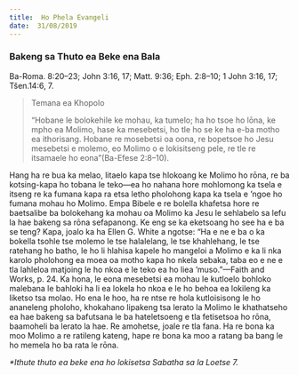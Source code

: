 ```yaml
---
title:  Ho Phela Evangeli
date:  31/08/2019
---
```


### Bakeng sa Thuto ea Beke ena Bala
Ba-Roma. 8:20–23; John 3:16, 17; Matt. 9:36; Eph. 2:8–10; 1 John 3:16, 17; Tšen.14:6, 7.

> <p>Temana ea Khopolo</p>
> “Hobane le bolokehile ke mohau, ka tumelo; ha ho tsoe ho lōna, ke mpho ea Molimo, hase ka mesebetsi, ho tle ho se ke ha e-ba motho ea ithorisang. Hobane re mosebetsi oa oona, re bopetsoe ho Jesu mesebetsi e molemo, eo Molimo o e lokisitseng pele, re tle re itsamaele ho eona”(Ba-Efese 2:8–10).

Hang ha re bua ka melao, litaelo kapa tse hlokoang ke Molimo ho rōna, re ba kotsing-kapa ho tobana le teko—ea ho nahana hore mohlomong ka tsela e itseng re ka fumana kapa ra etsa letho pholohong kapa ka tsela e ’ngoe ho fumana mohau ho Molimo. Empa Bibele e re bolella khafetsa hore re baetsalibe ba bolokehang ka mohau oa Molimo ka Jesu le sehlabelo sa lefu la hae bakeng sa rōna sefapanong. Ke eng se ka eketsoang ho see ha e ba se teng? Kapa, joalo ka ha Ellen G. White a ngotse: “Ha e ne e ba o ka bokella tsohle tse molemo le tse halalelang, le tse khahlehang, le tse ratehang ho batho, le ho li hlahisa kapele ho mangeloi a Molimo e ka li nka karolo pholohong ea moea oa motho kapa ho nkela sebaka, taba eo e ne e tla lahleloa matjoing le ho nkoa e le teko ea ho liea ’muso.”—Faith and Works, p. 24. Ka hona, le eona mesebetsi ea mohau le kutloelo bohloko malebana le bahloki ha li ea lokela ho nkoa e le ho behoa ea lokileng ka liketso tsa molao. Ho ena le hoo, ha re ntse re hola kutloisisong le ho ananeleng pholoho, khokahano lipakeng tsa lerato la Molimo le khathatseho ea hae bakeng sa bafutsana le ba hateletsoeng e tla fetisetsoa ho rōna, baamoheli ba lerato la hae. Re amohetse, joale re tla fana. Ha re bona ka moo Molimo a re ratileng kateng, hape re bona ka moo a ratang ba bang le ho memela ho ba rata le rōna.

_*Ithute thuto ea beke ena ho lokisetsa Sabatha sa la Loetse 7._